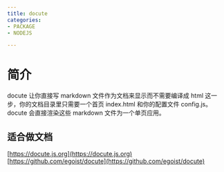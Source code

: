```yaml
---
title: docute
categories: 
- PACKAGE
- NODEJS

---
```


# 简介

docute 让你直接写 markdown 文件作为文档来显示而不需要编译成 html 这一步，你的文档目录里只需要一个首页 index.html 和你的配置文件 config.js。docute 会直接渲染这些 markdown 文件为一个单页应用。

## 适合做文档

[https://docute.js.org](https://docute.js.org)
[https://github.com/egoist/docute](https://github.com/egoist/docute)



